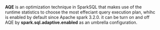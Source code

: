 **AQE** is an optimization technique in SparkSQL that makes use of the runtime statistics to choose the most effeciant query execution plan, whihc is enabled by default since Apache spark 3.2.0.
it can be turn on and off AQE by **spark.sql.adaptive.enabled** as an umbrella configuration.

